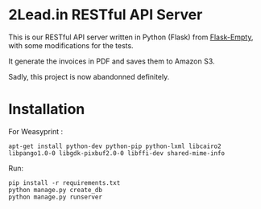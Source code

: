 2Lead.in RESTful API Server
======================================================

This is our RESTful API server written in Python (Flask) from [Flask-Empty](https://github.com/italomaia/flask-empty),
with some modifications for the tests.

It generate the invoices in PDF and saves them to Amazon S3.

Sadly, this project is now abandonned definitely.



Installation
============


For Weasyprint :

    apt-get install python-dev python-pip python-lxml libcairo2 libpango1.0-0 libgdk-pixbuf2.0-0 libffi-dev shared-mime-info


Run:

    pip install -r requirements.txt
    python manage.py create_db
    python manage.py runserver
